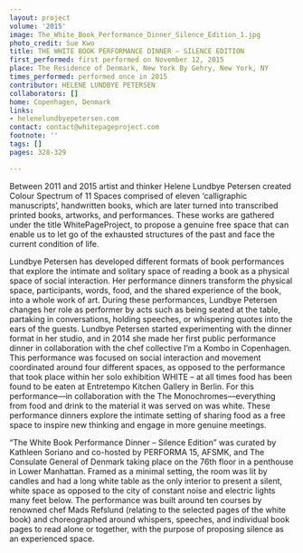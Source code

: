 ```yaml
---
layout: project
volume: '2015'
image: The_White_Book_Performance_Dinner_Silence_Edition_1.jpg
photo_credit: Sue Kwo
title: THE WHITE BOOK PERFORMANCE DINNER – SILENCE EDITION
first_performed: first performed on November 12, 2015
place: The Residence of Denmark, New York By Gehry, New York, NY
times_performed: performed once in 2015
contributor: HELENE LUNDBYE PETERSEN
collaborators: []
home: Copenhagen, Denmark
links:
- helenelundbyepetersen.com
contact: contact@whitepageproject.com
footnote: ''
tags: []
pages: 328-329

---
```


Between 2011 and 2015 artist and thinker Helene Lundbye Petersen created Colour Spectrum of 11 Spaces comprised of eleven ‘calligraphic manuscripts’, handwritten books, which are later turned into transcribed printed books, artworks, and performances. These works are gathered under the title WhitePageProject, to propose a genuine free space that can enable us to let go of the exhausted structures of the past and face the current condition of life.

Lundbye Petersen has developed different formats of book performances that explore the intimate and solitary space of reading a book as a physical space of social interaction. Her performance dinners transform the physical space, participants, words, food, and the shared experience of the book, into a whole work of art. During these performances, Lundbye Petersen changes her role as performer by acts such as being seated at the table, partaking in conversations, holding speeches, or whispering quotes into the ears of the guests. Lundbye Petersen started experimenting with the dinner format in her studio, and in 2014 she made her first public performance dinner in collaboration with the chef collective I’m a Kombo in Copenhagen. This performance was focused on social interaction and movement coordinated around four different spaces, as opposed to the performance that took place within her solo exhibition WHITE – at all times food has been found to be eaten at Entretempo Kitchen Gallery in Berlin. For this performance—in collaboration with the The Monochromes—everything from food and drink to the material it was served on was white. These performance dinners explore the intimate setting of sharing food as a free space to inspire new thinking and engage in more genuine meetings.

“The White Book Performance Dinner – Silence Edition” was curated by Kathleen Soriano and co-hosted by PERFORMA 15, AFSMK, and The Consulate General of Denmark taking place on the 76th floor in a penthouse in Lower Manhattan. Framed as a minimal setting, the room was lit by candles and had a long white table as the only interior to present a silent, white space as opposed to the city of constant noise and electric lights many feet below. The performance was built around ten courses by renowned chef Mads Refslund (relating to the selected pages of the white book) and choreographed around whispers, speeches, and individual book pages to read alone or together, with the purpose of proposing silence as an experienced space.
